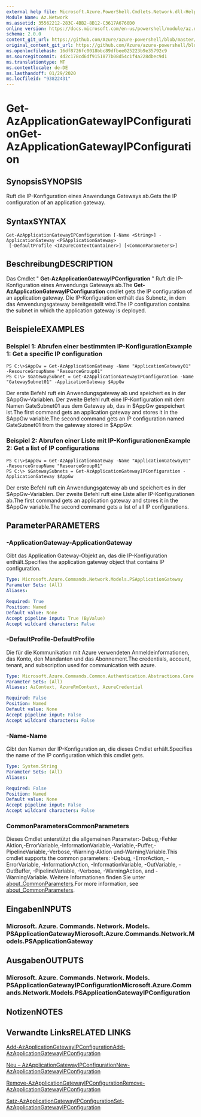 ```yaml
---
external help file: Microsoft.Azure.PowerShell.Cmdlets.Network.dll-Help.xml
Module Name: Az.Network
ms.assetid: 35562212-283C-4BB2-8B12-C3617A6760D0
online version: https://docs.microsoft.com/en-us/powershell/module/az.network/get-azapplicationgatewayipconfiguration
schema: 2.0.0
content_git_url: https://github.com/Azure/azure-powershell/blob/master/src/Network/Network/help/Get-AzApplicationGatewayIPConfiguration.md
original_content_git_url: https://github.com/Azure/azure-powershell/blob/master/src/Network/Network/help/Get-AzApplicationGatewayIPConfiguration.md
ms.openlocfilehash: 16df8726fc0018bbc89dfbee025223b9e35792c9
ms.sourcegitcommit: 4d2c178cd6df9151877b08d54c1f4a228dbec9d1
ms.translationtype: MT
ms.contentlocale: de-DE
ms.lasthandoff: 01/29/2020
ms.locfileid: "93822431"
---
```

# <span data-ttu-id="2c1c4-101">Get-AzApplicationGatewayIPConfiguration</span><span class="sxs-lookup"><span data-stu-id="2c1c4-101">Get-AzApplicationGatewayIPConfiguration</span></span>

## <span data-ttu-id="2c1c4-102">Synopsis</span><span class="sxs-lookup"><span data-stu-id="2c1c4-102">SYNOPSIS</span></span>
<span data-ttu-id="2c1c4-103">Ruft die IP-Konfiguration eines Anwendungs Gateways ab.</span><span class="sxs-lookup"><span data-stu-id="2c1c4-103">Gets the IP configuration of an application gateway.</span></span>

## <span data-ttu-id="2c1c4-104">Syntax</span><span class="sxs-lookup"><span data-stu-id="2c1c4-104">SYNTAX</span></span>

```
Get-AzApplicationGatewayIPConfiguration [-Name <String>] -ApplicationGateway <PSApplicationGateway>
 [-DefaultProfile <IAzureContextContainer>] [<CommonParameters>]
```

## <span data-ttu-id="2c1c4-105">Beschreibung</span><span class="sxs-lookup"><span data-stu-id="2c1c4-105">DESCRIPTION</span></span>
<span data-ttu-id="2c1c4-106">Das Cmdlet " **Get-AzApplicationGatewayIPConfiguration** " Ruft die IP-Konfiguration eines Anwendungs Gateways ab.</span><span class="sxs-lookup"><span data-stu-id="2c1c4-106">The **Get-AzApplicationGatewayIPConfiguration** cmdlet gets the IP configuration of an application gateway.</span></span>
<span data-ttu-id="2c1c4-107">Die IP-Konfiguration enthält das Subnetz, in dem das Anwendungsgateway bereitgestellt wird.</span><span class="sxs-lookup"><span data-stu-id="2c1c4-107">The IP configuration contains the subnet in which the application gateway is deployed.</span></span>

## <span data-ttu-id="2c1c4-108">Beispiele</span><span class="sxs-lookup"><span data-stu-id="2c1c4-108">EXAMPLES</span></span>

### <span data-ttu-id="2c1c4-109">Beispiel 1: Abrufen einer bestimmten IP-Konfiguration</span><span class="sxs-lookup"><span data-stu-id="2c1c4-109">Example 1: Get a specific IP configuration</span></span>
```
PS C:\>$AppGw = Get-AzApplicationGateway -Name "ApplicationGateway01" -ResourceGroupName "ResourceGroup01"
PS C:\> $GatewaySubnet = Get-AzApplicationGatewayIPConfiguration -Name "GatewaySubnet01" -ApplicationGateway $AppGw
```

<span data-ttu-id="2c1c4-110">Der erste Befehl ruft ein Anwendungsgateway ab und speichert es in der $AppGw-Variablen. Der zweite Befehl ruft eine IP-Konfiguration mit dem Namen GateSubnet01 aus dem Gateway ab, das in $AppGw gespeichert ist.</span><span class="sxs-lookup"><span data-stu-id="2c1c4-110">The first command gets an application gateway and stores it in the $AppGw variable.The second command gets an IP configuration named GateSubnet01 from the gateway stored in $AppGw.</span></span>

### <span data-ttu-id="2c1c4-111">Beispiel 2: Abrufen einer Liste mit IP-Konfigurationen</span><span class="sxs-lookup"><span data-stu-id="2c1c4-111">Example 2: Get a list of IP configurations</span></span>
```
PS C:\>$AppGw = Get-AzApplicationGateway -Name "ApplicationGateway01" -ResourceGroupName "ResourceGroup01"
PS C:\> $GatewaySubnets = Get-AzApplicationGatewayIPConfiguration -ApplicationGateway $AppGw
```

<span data-ttu-id="2c1c4-112">Der erste Befehl ruft ein Anwendungsgateway ab und speichert es in der $AppGw-Variablen. Der zweite Befehl ruft eine Liste aller IP-Konfigurationen ab.</span><span class="sxs-lookup"><span data-stu-id="2c1c4-112">The first command gets an application gateway and stores it in the $AppGw variable.The second command gets a list of all IP configurations.</span></span>

## <span data-ttu-id="2c1c4-113">Parameter</span><span class="sxs-lookup"><span data-stu-id="2c1c4-113">PARAMETERS</span></span>

### <span data-ttu-id="2c1c4-114">-ApplicationGateway</span><span class="sxs-lookup"><span data-stu-id="2c1c4-114">-ApplicationGateway</span></span>
<span data-ttu-id="2c1c4-115">Gibt das Application Gateway-Objekt an, das die IP-Konfiguration enthält.</span><span class="sxs-lookup"><span data-stu-id="2c1c4-115">Specifies the application gateway object that contains IP configuration.</span></span>

```yaml
Type: Microsoft.Azure.Commands.Network.Models.PSApplicationGateway
Parameter Sets: (All)
Aliases:

Required: True
Position: Named
Default value: None
Accept pipeline input: True (ByValue)
Accept wildcard characters: False
```

### <span data-ttu-id="2c1c4-116">-DefaultProfile</span><span class="sxs-lookup"><span data-stu-id="2c1c4-116">-DefaultProfile</span></span>
<span data-ttu-id="2c1c4-117">Die für die Kommunikation mit Azure verwendeten Anmeldeinformationen, das Konto, den Mandanten und das Abonnement.</span><span class="sxs-lookup"><span data-stu-id="2c1c4-117">The credentials, account, tenant, and subscription used for communication with azure.</span></span>

```yaml
Type: Microsoft.Azure.Commands.Common.Authentication.Abstractions.Core.IAzureContextContainer
Parameter Sets: (All)
Aliases: AzContext, AzureRmContext, AzureCredential

Required: False
Position: Named
Default value: None
Accept pipeline input: False
Accept wildcard characters: False
```

### <span data-ttu-id="2c1c4-118">-Name</span><span class="sxs-lookup"><span data-stu-id="2c1c4-118">-Name</span></span>
<span data-ttu-id="2c1c4-119">Gibt den Namen der IP-Konfiguration an, die dieses Cmdlet erhält.</span><span class="sxs-lookup"><span data-stu-id="2c1c4-119">Specifies the name of the IP configuration which this cmdlet gets.</span></span>

```yaml
Type: System.String
Parameter Sets: (All)
Aliases:

Required: False
Position: Named
Default value: None
Accept pipeline input: False
Accept wildcard characters: False
```

### <span data-ttu-id="2c1c4-120">CommonParameters</span><span class="sxs-lookup"><span data-stu-id="2c1c4-120">CommonParameters</span></span>
<span data-ttu-id="2c1c4-121">Dieses Cmdlet unterstützt die allgemeinen Parameter:-Debug,-Fehler Aktion,-ErrorVariable,-InformationVariable,-Variable,-Puffer,-PipelineVariable,-Verbose,-Warning-Aktion und-WarningVariable.</span><span class="sxs-lookup"><span data-stu-id="2c1c4-121">This cmdlet supports the common parameters: -Debug, -ErrorAction, -ErrorVariable, -InformationAction, -InformationVariable, -OutVariable, -OutBuffer, -PipelineVariable, -Verbose, -WarningAction, and -WarningVariable.</span></span> <span data-ttu-id="2c1c4-122">Weitere Informationen finden Sie unter [about_CommonParameters](https://go.microsoft.com/fwlink/?LinkID=113216).</span><span class="sxs-lookup"><span data-stu-id="2c1c4-122">For more information, see [about_CommonParameters](https://go.microsoft.com/fwlink/?LinkID=113216).</span></span>

## <span data-ttu-id="2c1c4-123">Eingaben</span><span class="sxs-lookup"><span data-stu-id="2c1c4-123">INPUTS</span></span>

### <span data-ttu-id="2c1c4-124">Microsoft. Azure. Commands. Network. Models. PSApplicationGateway</span><span class="sxs-lookup"><span data-stu-id="2c1c4-124">Microsoft.Azure.Commands.Network.Models.PSApplicationGateway</span></span>

## <span data-ttu-id="2c1c4-125">Ausgaben</span><span class="sxs-lookup"><span data-stu-id="2c1c4-125">OUTPUTS</span></span>

### <span data-ttu-id="2c1c4-126">Microsoft. Azure. Commands. Network. Models. PSApplicationGatewayIPConfiguration</span><span class="sxs-lookup"><span data-stu-id="2c1c4-126">Microsoft.Azure.Commands.Network.Models.PSApplicationGatewayIPConfiguration</span></span>

## <span data-ttu-id="2c1c4-127">Notizen</span><span class="sxs-lookup"><span data-stu-id="2c1c4-127">NOTES</span></span>

## <span data-ttu-id="2c1c4-128">Verwandte Links</span><span class="sxs-lookup"><span data-stu-id="2c1c4-128">RELATED LINKS</span></span>

[<span data-ttu-id="2c1c4-129">Add-AzApplicationGatewayIPConfiguration</span><span class="sxs-lookup"><span data-stu-id="2c1c4-129">Add-AzApplicationGatewayIPConfiguration</span></span>](./Add-AzApplicationGatewayIPConfiguration.md)

[<span data-ttu-id="2c1c4-130">Neu – AzApplicationGatewayIPConfiguration</span><span class="sxs-lookup"><span data-stu-id="2c1c4-130">New-AzApplicationGatewayIPConfiguration</span></span>](./New-AzApplicationGatewayIPConfiguration.md)

[<span data-ttu-id="2c1c4-131">Remove-AzApplicationGatewayIPConfiguration</span><span class="sxs-lookup"><span data-stu-id="2c1c4-131">Remove-AzApplicationGatewayIPConfiguration</span></span>](./Remove-AzApplicationGatewayIPConfiguration.md)

[<span data-ttu-id="2c1c4-132">Satz-AzApplicationGatewayIPConfiguration</span><span class="sxs-lookup"><span data-stu-id="2c1c4-132">Set-AzApplicationGatewayIPConfiguration</span></span>](./Set-AzApplicationGatewayIPConfiguration.md)


